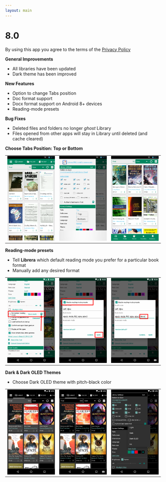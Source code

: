 ```yaml
---
layout: main
---
```


# 8.0

By using this app you agree to the terms of the [Privacy Policy](/PrivacyPolicy/)

**General Improvements**

* All libraries have been updated
* Dark theme has been improved

**New Features**

* Option to change Tabs position
* Doc format support
* Docx format support on Android 8+ devices
* Reading-mode presets

**Bug Fixes**

* Deleted files and folders no longer _ghost_ Library
* Files opened from other apps will stay in Library until deleted (and cache cleared)

**Choose Tabs Position: Top or Bottom**

||||
|-|-|-|
|![](2.png)|![](3.png)|![](1.png)|

**Reading-mode presets**

* Tell **Librera** which default reading mode you prefer for a particular book format
* Manually add any desired format

||||
|-|-|-|
|![](4.png)|![](5.png)|![](6.png)|

**Dark & Dark OLED Themes**

* Choose Dark OLED theme with pitch-black color

||||
|-|-|-|
|![](9.png)|![](8.png)|![](7.png)|

